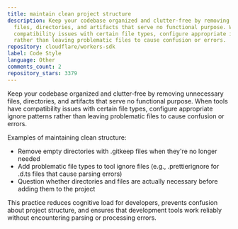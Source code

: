 ```yaml
---
title: maintain clean project structure
description: Keep your codebase organized and clutter-free by removing unnecessary
  files, directories, and artifacts that serve no functional purpose. When tools have
  compatibility issues with certain file types, configure appropriate ignore patterns
  rather than leaving problematic files to cause confusion or errors.
repository: cloudflare/workers-sdk
label: Code Style
language: Other
comments_count: 2
repository_stars: 3379
---
```


Keep your codebase organized and clutter-free by removing unnecessary files, directories, and artifacts that serve no functional purpose. When tools have compatibility issues with certain file types, configure appropriate ignore patterns rather than leaving problematic files to cause confusion or errors.

Examples of maintaining clean structure:
- Remove empty directories with .gitkeep files when they're no longer needed
- Add problematic file types to tool ignore files (e.g., .prettierignore for .d.ts files that cause parsing errors)
- Question whether directories and files are actually necessary before adding them to the project

This practice reduces cognitive load for developers, prevents confusion about project structure, and ensures that development tools work reliably without encountering parsing or processing errors.